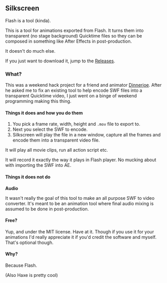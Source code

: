 ## Silkscreen

Flash is a tool (kinda).

This is a tool for animations exported from Flash. It turns them into transparent (no stage background) Quicktime files so they can be composed in something like After Effects in post-production.

It doesn't do much else.

If you just want to download it, jump to the [Releases](https://github.com/AaronShea/Silkscreen/releases).

### What?

This was a weekend hack project for a friend and animator [Dinnerjoe](https://www.youtube.com/user/Dinnerjoe). After he asked me to fix an existing tool to help encode SWF files into a transparent Quicktime video, I just went on a binge of weekend programming making this thing.

#### Things it does and how you do them

1. You pick a frame rate, width, height and `.mov` file to export to.
2. Next you select the SWF to encode.
3. Silkscreen will play the file in a new window, capture all the frames and encode them into a transparent video file.

It will play all movie clips, run all action script etc.

It will record it exactly the way it plays in Flash player. No mucking about with importing the SWF into AE.

#### Things it does not do

**Audio**

It wasn't really the goal of this tool to make an all purpose SWF to video converter. It's meant to be an animation tool where final audio mixing is assumed to be done in post-production.

#### Free?

Yup, and under the MIT license. Have at it. Though if you use it for your animations I'd really appreciate it if you'd credit the software and myself. That's optional though.

#### Why?

Because Flash.

(Also Haxe is pretty cool)